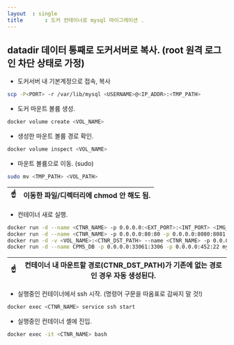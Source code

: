 ```yaml
---
layout	: single
title		: 도커 컨테이너로 mysql 마이그레이션 .
---
```


## datadir 데이터 통째로 도커서버로 복사. (root 원격 로그인 차단 상태로 가정)
* 도커서버 내 기본계정으로 접속, 복사
```sh
scp -P<PORT> -r /var/lib/mysql <USERNAME>@<IP_ADDR>:<TMP_PATH>
```
* 도커 마운트 볼륨 생성.
```sh
docker volume create <VOL_NAME>
```
  + 생성한 마운트 볼륨 경로 확인.
```sh
docker volume inspect <VOL_NAME>
```
* 마운트 볼륨으로 이동. (sudo)
```sh
sudo mv <TMP_PATH> <VOL_PATH>
```
|:point_up:| 이동한 파일/디렉터리에 chmod 안 해도 됨.|
|--|--|


* 컨테이너 새로 실행.
```sh
docker run -d --name <CTNR_NAME> -p 0.0.0.0:<EXT_PORT>:<INT_PORT> <IMG_NAME>
docker run -d --name <CTNR_NAME> -p 0.0.0.0:80:80 -p 0.0.0.0:8080:8081 <IMG_NAME>
docker run -d -v <VOL_NAME>:<CTNR_DST_PATH> --name <CTNR_NAME> -p 0.0.0.0:80:80 -p 0.0.0.0:8080:8081 <IMG_NAME>
docker run -d --name CPMS_DB -p 0.0.0.0:33061:3306 -p 0.0.0.0:452:22 mysql:CPMS_DB
```
|:point_up:| 컨테이너 내 마운트할 경로(CTNR_DST_PATH)가 기존에 없는 경로인 경우 자동 생성된다.|
|--|--|

* 실행중인 컨테이너에서 ssh 시작. (명령어 구문을 따옴표로 감싸지 말 것!)
```sh
docker exec <CTNR_NAME> service ssh start
```

* 실행중인 컨테이너 셸에 진입.
```sh
docker exec -it <CTNR_NAME> bash
```
